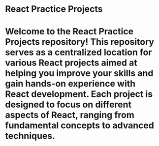 # React Practice Projects

# Welcome to the React Practice Projects repository! This repository serves as a centralized location for various React projects aimed at helping you improve your skills and gain hands-on experience with React development. Each project is designed to focus on different aspects of React, ranging from fundamental concepts to advanced techniques.

